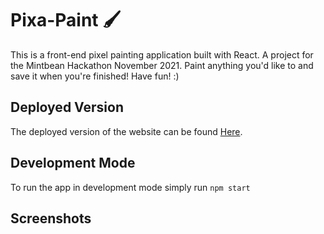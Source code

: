 # Pixa-Paint 🖌️

This is a front-end pixel painting application built with React. A project for the Mintbean Hackathon November 2021. 
Paint anything you'd like to and save it when you're finished! Have fun! :)



## Deployed Version

The deployed version of the website can be found [Here](https://mintbean-pixapaint.netlify.app).
## Development Mode

To run the app in development mode simply run `npm start`

## Screenshots
